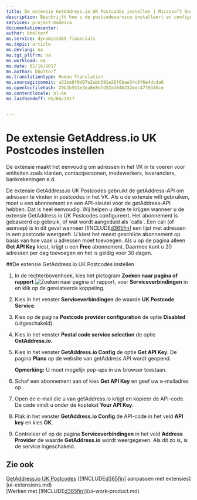 ```yaml
---
title: De extensie GetAddress.io UK Postcodes instellen | Microsoft Docs
description: Beschrijft hoe u de postcodeservice installeert en configureert waarmee u adressen in het VK kunt importeren.
services: project-madeira
documentationcenter: 
author: bholtorf
ms.service: dynamics365-financials
ms.topic: article
ms.devlang: na
ms.tgt_pltfrm: na
ms.workload: na
ms.date: 02/16/2017
ms.author: bholtorf
ms.translationtype: Human Translation
ms.sourcegitcommit: a31be0f9d07e2abb591e26f6bae34c6f6e4dcda6
ms.openlocfilehash: 29b3b551e3ea8e8dfd52a3846332eec47f9346ce
ms.contentlocale: nl-be
ms.lasthandoff: 05/04/2017


---
```

# <a name="set-up-the-getaddressio-uk-postcodes-extension"></a>De extensie GetAddress.io UK Postcodes instellen
De extensie maakt het eenvoudig om adressen in het VK in te voeren voor entiteiten zoals klanten, contactpersonen, medewerkers, leveranciers, bankrekeningen e.d. 

De extensie GetAddress.io UK Postcodes gebruikt de getAddress-API om adressen te vinden in postcodes in het VK. Als u de extensie wilt gebruiken, moet u een abonnement en een API-sleutel voor de getAddress-API hebben. Dat is heel eenvoudig. Wij helpen u deze te krijgen wanneer u de extensie GetAddress.io UK Postcodes configureert. Het abonnement is gebaseerd op gebruik, of wat wordt aangeduid als ´calls´. Een call (of aanroep) is in dit geval wanneer [!INCLUDE[d365fin](includes/d365fin_md.md)] een lijst met adressen in een postcode weergeeft. U kiest het meest geschikte abonnement op basis van hoe vaak u adressen moet toevoegen. Als u op de pagina alleen **Get API Key** kiest, krijgt u een **Free** abonnement. Daarmee kunt u 20 adressen per dag toevoegen en het is geldig voor 30 dagen. 

##<a name="to-set-up-the-getaddressio-uk-postcodes-extension"></a>De extensie GetAddress.io UK Postcodes instellen 
1. In de rechterbovenhoek, kies het pictogram **Zoeken naar pagina of rapport** ![Zoeken naar pagina of rapport](media/ui-search/search_small.png "Pictogram Zoeken naar pagina of rapport"), voer **Serviceverbindingen** in en klik op de gerelateerde koppeling.  
2. Kies in het venster **Serviceverbindingen** de waarde **UK Postcode Service**.
3. Kies op de pagina **Postcode provider configuration** de optie **Disabled** (uitgeschakeld).
4. Kies in het venster **Postal code service selection** de optie **GetAddress.io**.
5. Kies in het venster **GetAddress.io Config** de optie **Get API Key**. De pagina **Plans** op de website van getAddress API wordt geopend.  

    **Opmerking:** U moet mogelijk pop-ups in uw browser toestaan.
6. Schaf een abonnement aan of kies **Get API Key** en geef uw e-mailadres op.
7. Open de e-mail die u van getAddress.io krijgt en kopieer de API-code. De code vindt u onder de koptekst **Your API Key**.
8. Plak in het venster **GetAddress.io Config** de API-code in het veld **API key** en kies **OK**.
9. Controleer of op de pagina **Serviceverbindingen** in het veld **Address Provider** de waarde **GetAddress.io** wordt weergegeven. Als dit zo is, is de service ingeschakeld.

## <a name="see-also"></a>Zie ook
[GetAddress.io UK Postcodes](ui-extensions-getaddressio.md) [[!INCLUDE[d365fin](includes/d365fin_md.md)] aanpassen met extensies](ui-extensions.md)  
[Werken met [!INCLUDE[d365fin](includes/d365fin_md.md)]](ui-work-product.md)
